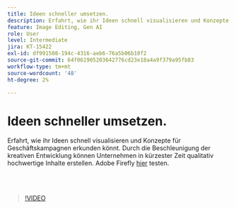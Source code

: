 ```yaml
---
title: Ideen schneller umsetzen.
description: Erfahrt, wie ihr Ideen schnell visualisieren und Konzepte für Werbekampagnen erkunden könnt.
feature: Image Editing, Gen AI
role: User
level: Intermediate
jira: KT-15422
exl-id: df991508-194c-4316-aeb6-76a5b06b10f2
source-git-commit: 64f061905203642776cd23e18a4a9f379a95fb83
workflow-type: tm+mt
source-wordcount: '48'
ht-degree: 2%

---
```


# Ideen schneller umsetzen.

Erfahrt, wie ihr Ideen schnell visualisieren und Konzepte für Geschäftskampagnen erkunden könnt. Durch die Beschleunigung der kreativen Entwicklung können Unternehmen in kürzester Zeit qualitativ hochwertige Inhalte erstellen. Adobe Firefly [hier](https://firefly.adobe.com/) testen.

<br> 

>[!VIDEO](https://video.tv.adobe.com/v/3452524?quality=12&learn=on&hidetitle=true&captions=ger)
